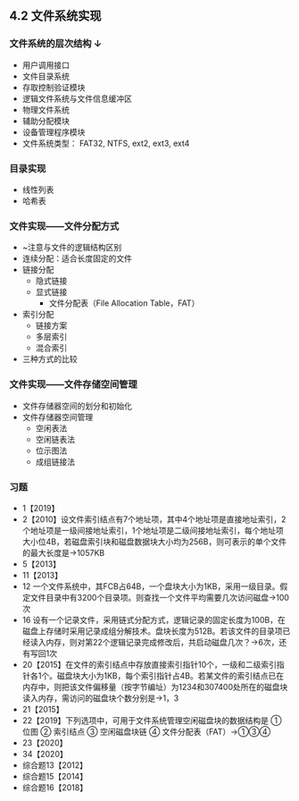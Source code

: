 ## 4.2 文件系统实现
### 文件系统的层次结构  ↓ 
- 用户调用接口
- 文件目录系统
- 存取控制验证模块
- 逻辑文件系统与文件信息缓冲区
- 物理文件系统
- 辅助分配模块
- 设备管理程序模块
- 文件系统类型： FAT32, NTFS, ext2, ext3, ext4
### 目录实现
- 线性列表
- 哈希表
### 文件实现——文件分配方式
- ~注意与文件的逻辑结构区别
- 连续分配：适合长度固定的文件
- 链接分配
    - 隐式链接
    - 显式链接
        - 文件分配表（File Allocation Table，FAT）
- 索引分配
    - 链接方案
    - 多层索引
    - 混合索引
- 三种方式的比较
### 文件实现——文件存储空间管理
- 文件存储器空间的划分和初始化
- 文件存储器空间管理
    - 空闲表法
    - 空闲链表法
    - 位示图法
    - 成组链接法
### 习题
- 1【2019】
- 2【2010】设文件索引结点有7个地址项，其中4个地址项是直接地址索引，2个地址项是一级间接地址索引，1个地址项是二级间接地址索引，每个地址项大小位4B，若磁盘索引块和磁盘数据块大小均为256B，则可表示的单个文件的最大长度是→1057KB
- 5【2013】
- 11【2013】
- 12 一个文件系统中，其FCB占64B，一个盘块大小为1KB，采用一级目录。假定文件目录中有3200个目录项。则查找一个文件平均需要几次访问磁盘→100次
- 16 设有一个记录文件，采用链式分配方式，逻辑记录的固定长度为100B，在磁盘上存储时采用记录成组分解技术。盘块长度为512B。若该文件的目录项已经读入内存，则对第22个逻辑记录完成修改后，共启动磁盘几次？→6次，还有写回1次
- 20【2015】在文件的索引结点中存放直接索引指针10个，一级和二级索引指针各1个。磁盘块大小为1KB，每个索引指针占4B。若某文件的索引结点已在内存中，则把该文件偏移量（按字节编址）为1234和307400处所在的磁盘块读入内存，需访问的磁盘块个数分别是→1，3
- 21【2015】
- 22【2019】下列选项中，可用于文件系统管理空闲磁盘块的数据结构是
① 位图
② 索引结点
③ 空闲磁盘块链
④ 文件分配表（FAT）→①③④
- 23【2020】
- 34【2020】
- 综合题13【2012】
- 综合题15【2014】
- 综合题16【2018】
